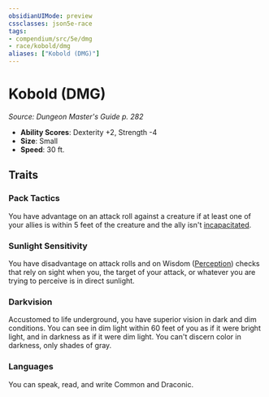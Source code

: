 ```yaml
---
obsidianUIMode: preview
cssclasses: json5e-race
tags:
- compendium/src/5e/dmg
- race/kobold/dmg
aliases: ["Kobold (DMG)"]
---
```

# Kobold (DMG)
*Source: Dungeon Master's Guide p. 282*  

- **Ability Scores**: Dexterity +2, Strength -4
- **Size**: Small
- **Speed**: 30 ft.

## Traits

### Pack Tactics

You have advantage on an attack roll against a creature if at least one of your allies is within 5 feet of the creature and the ally isn't [incapacitated](Mechanics/Rules/conditions.md#Incapacitated).

### Sunlight Sensitivity

You have disadvantage on attack rolls and on Wisdom ([Perception](Mechanics/Rules/skills.md#Perception)) checks that rely on sight when you, the target of your attack, or whatever you are trying to perceive is in direct sunlight.

### Darkvision

Accustomed to life underground, you have superior vision in dark and dim conditions. You can see in dim light within 60 feet of you as if it were bright light, and in darkness as if it were dim light. You can't discern color in darkness, only shades of gray.

### Languages

You can speak, read, and write Common and Draconic.